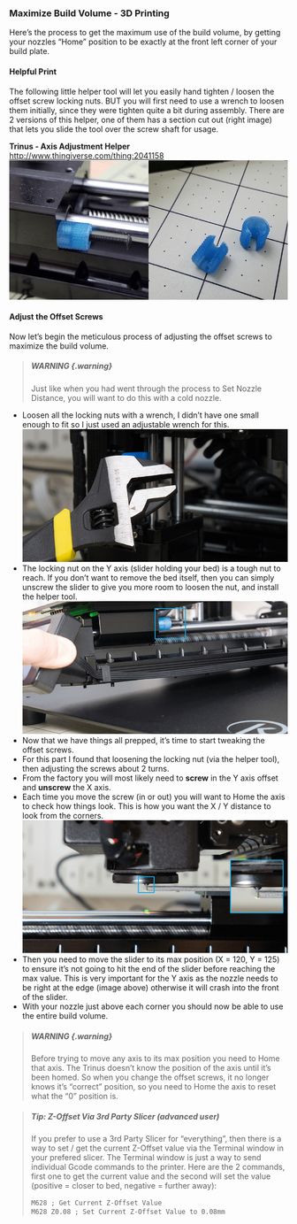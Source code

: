 
### Maximize Build Volume - 3D Printing
Here’s the process to get the maximum use of the build volume, by getting your nozzles “Home” position to be exactly at the front left corner of your build plate.

#### Helpful Print
The following little helper tool will let you easily hand tighten / loosen the offset screw locking nuts. BUT you will first need to use a wrench to loosen them initially, since they were tighten quite a bit during assembly. There are 2 versions of this helper, one of them has a section cut out (right image) that lets you slide the tool over the screw shaft for usage.

**Trinus - Axis Adjustment Helper** <br/> 
[http://www.thingiverse.com/thing:2041158
![Axis adjustment helper tools](chapter-08-advanced-procedures/max-volume-printing/img/trinus-axis-adjustment-helper_both.png)
](http://www.thingiverse.com/thing:2041158)

#### Adjust the Offset Screws
Now let’s begin the meticulous process of adjusting the offset screws to maximize the build volume.

> ##### WARNING {.warning}
> Just like when you had went through the process to Set Nozzle Distance, you will want to do this with a cold nozzle.

* Loosen all the locking nuts with a wrench, I didn’t have one small enough to fit so I just used an adjustable wrench for this. ![Use an adjustable wrench](chapter-08-advanced-procedures/max-volume-printing/img/trinus-adjustable-wrench.png)
* The locking nut on the Y axis (slider holding your bed) is a tough nut to reach. If you don’t want to remove the bed itself, then you can simply unscrew the slider to give you more room to loosen the nut, and install the helper tool. ![Y-axis slider](chapter-08-advanced-procedures/max-volume-printing/img/trinus-y-axis-slider-locking-screw.png)
* Now that we have things all prepped, it’s time to start tweaking the offset screws. 
* For this part I found that loosening the locking nut (via the helper tool), then adjusting the screws about 2 turns.
 * From the factory you will most likely need to **screw** in the Y axis offset and **unscrew** the X axis.
* Each time you move the screw (in or out)  you will want to Home the axis to check how things look. This is how you want the X / Y distance to look from the corners. ![XY axis nozzle location](chapter-08-advanced-procedures/max-volume-printing/img/trinus-xy-axis-location.png)
* Then you need to move the slider to its max position (X = 120, Y = 125) to ensure it’s not going to hit the end of the slider before reaching the max value. This is very important for the Y axis as the nozzle needs to be right at the edge (image above) otherwise it will crash into the front of the slider.
* With your nozzle just above each corner you should now be able to use the entire build volume.

> ##### WARNING {.warning}
> Before trying to move any axis to its max position you need to Home that axis. The Trinus doesn’t know the position of the axis until it’s been homed. So when you change the offset screws, it no longer knows it’s “correct” position, so you need to Home the axis to reset what the “0” position is.

<!-- -->

> ##### Tip: Z-Offset Via 3rd Party Slicer (advanced user)
> If you prefer to use a 3rd Party Slicer for “everything”, then there is a way to set / get the current Z-Offset value via the Terminal window in your prefered slicer. The Terminal window is just a way to send individual Gcode commands to the printer. Here are the 2 commands, first one to get the current value and the second will set the value (positive = closer to bed, negative = further away):
> 
> ```
> M628 ; Get Current Z-Offset Value
> M628 Z0.08 ; Set Current Z-Offset Value to 0.08mm
> ```
